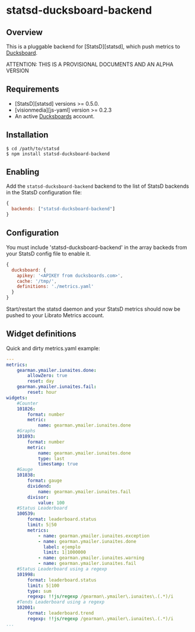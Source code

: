 statsd-ducksboard-backend
=========================

## Overview

This is a pluggable backend for [StatsD][statsd], which push metrics 
to [Ducksboard](http://ducksboard.com).

ATTENTION: THIS IS A PROVISIONAL DOCUMENTS AND AN ALPHA VERSION

## Requirements

* [StatsD][statsd] versions >= 0.5.0.
* [visionmedia][js-yaml] version >= 0.2.3
* An active [Ducksboards](http://ducksboard.com) account.

## Installation

    $ cd /path/to/statsd
    $ npm install statsd-ducksboard-backend

## Enabling

Add the `statsd-ducksboard-backend` backend to the list of StatsD
backends in the StatsD configuration file:

```js
{
  backends: ["statsd-ducksboard-backend"]
}
```

## Configuration

You must include 'statsd-ducksboard-backend' in the array backeds 
from your StatsD config file to enable it.

```js
{
  ducksboard: {
    apikey: '<APIKEY from ducksboards.com>',
    cache: '/tmp/',
    definitions: './metrics.yaml'
  }
}
```

Start/restart the statsd daemon and your StatsD metrics should now be
pushed to your Librato Metrics account.

## Widget definitions

Quick and dirty metrics.yaml example:

```yaml
---
metrics:
    gearman.ymailer.iunaites.done:
        allowZero: true
        reset: day
    gearman.ymailer.iunaites.fail:
        reset: hour
widgets:
    #Counter
    101826:
        format: number
        metric: 
            name: gearman.ymailer.iunaites.done
    #Graphs
    101893:
        format: number
        metric: 
            name: gearman.ymailer.iunaites.done
            type: last
            timestamp: true
    #Gauge
    101838:
        format: gauge
        dividend: 
            name: gearman.ymailer.iunaites.fail
        divisor: 
            value: 100
    #Status Leaderboard
    100539:
        format: leaderboard.status
        limit: 5|50
        metrics: 
            - name: gearman.ymailer.iunaites.exception
            - name: gearman.ymailer.iunaites.done
              label: ejemplo
              limit: 1|1000000
            - name: gearman.ymailer.iunaites.warning
            - name: gearman.ymailer.iunaites.fail
    #Status Leaderboard using a regexp
    101998:
        format: leaderboard.status
        limit: 5|100
        type: sum
        regexp: !!js/regexp /gearman\.ymailer\.iunaites\.(.*)/i
    #Tends Leaderboard using a regexp
    102001:
        format: leaderboard.trend
        regexp: !!js/regexp /gearman\.ymailer\.iunaites\.(.*)/i
...
```

